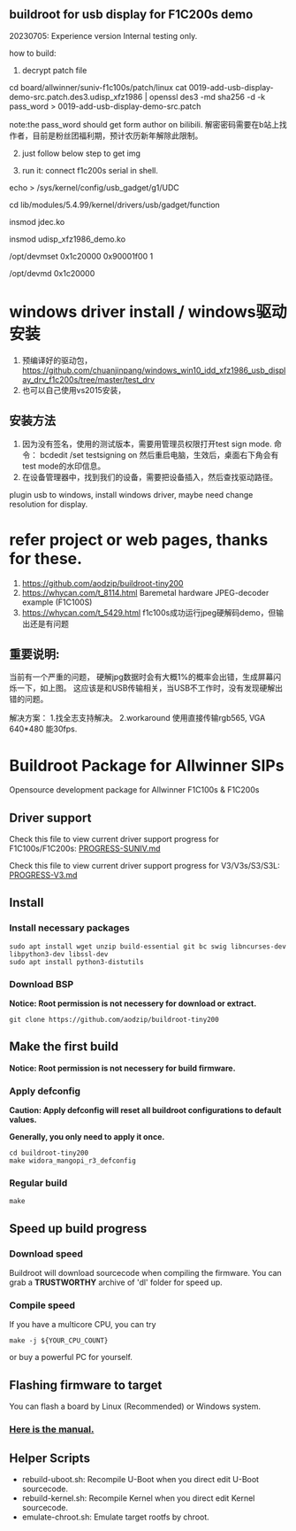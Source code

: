 
## buildroot for usb display for F1C200s demo 
20230705: 
Experience version Internal testing only. 

how to build:
1. decrypt patch file

cd board/allwinner/suniv-f1c100s/patch/linux
cat 0019-add-usb-display-demo-src.patch.des3.udisp_xfz1986 | openssl des3  -md sha256 -d -k pass_word > 0019-add-usb-display-demo-src.patch

note:the pass_word should get form author on bilibili. 解密密码需要在b站上找作者，目前是粉丝团福利期，预计农历新年解除此限制。

2. just follow below step to get img

3. run it:
connect f1c200s serial in shell.

echo >  /sys/kernel/config/usb_gadget/g1/UDC

cd lib/modules/5.4.99/kernel/drivers/usb/gadget/function

insmod jdec.ko 

insmod udisp_xfz1986_demo.ko

/opt/devmset 0x1c20000 0x90001f00 1

/opt/devmd 0x1c20000

# windows driver install / windows驱动安装
1. 预编译好的驱动包，https://github.com/chuanjinpang/windows_win10_idd_xfz1986_usb_display_drv_f1c200s/tree/master/test_drv
2. 也可以自己使用vs2015安装，
## 安装方法 
1. 因为没有签名，使用的测试版本，需要用管理员权限打开test sign mode. 命令：
   bcdedit /set testsigning on
   然后重启电脑，生效后，桌面右下角会有test mode的水印信息。
3. 在设备管理器中，找到我们的设备，需要把设备插入，然后查找驱动路径。

plugin usb to windows, install windows driver, maybe need change resolution for display.

# refer project or web pages, thanks for these.
1. https://github.com/aodzip/buildroot-tiny200
2. https://whycan.com/t_8114.html   Baremetal hardware JPEG-decoder example (F1C100S)
3. https://whycan.com/t_5429.html   f1c100s成功运行jpeg硬解码demo，但输出还是有问题

## 重要说明:
当前有一个严重的问题， 硬解jpg数据时会有大概1%的概率会出错，生成屏幕闪烁一下，如上图。 这应该是和USB传输相关，当USB不工作时，没有发现硬解出错的问题。

解决方案： 1.找全志支持解决。 2.workaround 使用直接传输rgb565, VGA 640*480 能30fps.

# Buildroot Package for Allwinner SIPs
Opensource development package for Allwinner F1C100s & F1C200s

## Driver support
Check this file to view current driver support progress for F1C100s/F1C200s: [PROGRESS-SUNIV.md](PROGRESS-SUNIV.md)

Check this file to view current driver support progress for V3/V3s/S3/S3L: [PROGRESS-V3.md](PROGRESS-V3.md)

## Install

### Install necessary packages
``` shell
sudo apt install wget unzip build-essential git bc swig libncurses-dev libpython3-dev libssl-dev
sudo apt install python3-distutils
```

### Download BSP
**Notice: Root permission is not necessery for download or extract.**
```shell
git clone https://github.com/aodzip/buildroot-tiny200
```

## Make the first build
**Notice: Root permission is not necessery for build firmware.**

### Apply defconfig
**Caution: Apply defconfig will reset all buildroot configurations to default values.**

**Generally, you only need to apply it once.**
```shell
cd buildroot-tiny200
make widora_mangopi_r3_defconfig
```

### Regular build
```shell
make
```

## Speed up build progress

### Download speed
Buildroot will download sourcecode when compiling the firmware. You can grab a **TRUSTWORTHY** archive of 'dl' folder for speed up.

### Compile speed
If you have a multicore CPU, you can try
```
make -j ${YOUR_CPU_COUNT}
```
or buy a powerful PC for yourself.

## Flashing firmware to target
You can flash a board by Linux (Recommended) or Windows system.
### [Here is the manual.](flashutils/README.md)

## Helper Scripts
- rebuild-uboot.sh: Recompile U-Boot when you direct edit U-Boot sourcecode.
- rebuild-kernel.sh: Recompile Kernel when you direct edit Kernel sourcecode.
- emulate-chroot.sh: Emulate target rootfs by chroot.
